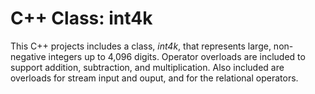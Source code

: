 # C++ Class: int4k

This C++ projects includes a class, *int4k*, that represents large,
non-negative integers up to 4,096 digits.
Operator overloads are included to support addition, subtraction, and
multiplication. Also included are overloads for stream input and ouput,
and for the relational operators.
